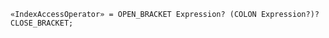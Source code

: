<!-- This file is generated automatically by infrastructure scripts. Please don't edit by hand. -->

```{ .ebnf .slang-ebnf #IndexAccessOperator }
«IndexAccessOperator» = OPEN_BRACKET Expression? (COLON Expression?)? CLOSE_BRACKET;
```
